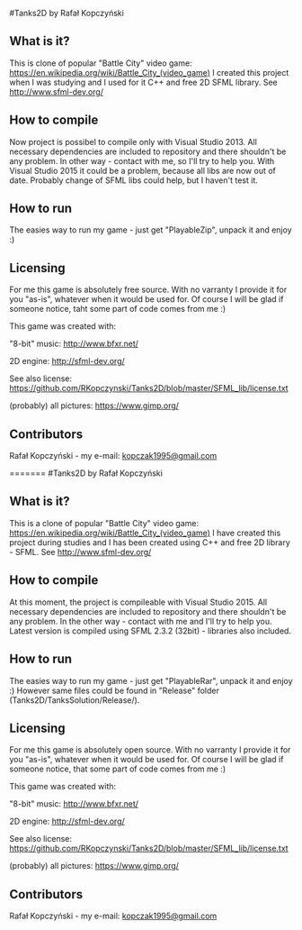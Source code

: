 #Tanks2D by Rafał Kopczyński

What is it?
-------------------------------------------

This is clone of popular "Battle City" video game:
https://en.wikipedia.org/wiki/Battle_City_(video_game) 
I created this project when I was studying and I used for it C++ and
free 2D SFML library. See http://www.sfml-dev.org/

How to compile
--------------

Now project is possibel to compile only with Visual Studio 2013. All necessary dependencies are
included to repository and there shouldn't be any problem. In other way - contact with me, so I'll
try to help you.
With Visual Studio 2015 it could be a problem, because all libs are now out of date.
Probably change of SFML libs could help, but I haven't test it.

How to run
------------

The easies way to run my game - just get "PlayableZip", unpack it and enjoy :)

Licensing
---------

For me this game is absolutely free source.
With no varranty I provide it for you "as-is", whatever when it would be used for.
Of course I will be glad if someone notice, taht some part of code comes from me :)

This game was created with:

"8-bit" music: http://www.bfxr.net/

2D engine: http://sfml-dev.org/

See also license: https://github.com/RKopczynski/Tanks2D/blob/master/SFML_lib/license.txt

(probably) all pictures: https://www.gimp.org/

Contributors
------------

Rafał Kopczyński - my e-mail: kopczak1995@gmail.com

=======
#Tanks2D by Rafał Kopczyński

What is it?
-------------------------------------------

This is a clone of popular "Battle City" video game:
https://en.wikipedia.org/wiki/Battle_City_(video_game) 
I have created this project during studies and I has been created using C++ and
free 2D library - SFML. See http://www.sfml-dev.org/

How to compile
--------------

At this moment, the project is compileable with Visual Studio 2015. All necessary dependencies are
included to repository and there shouldn't be any problem. In the other way - contact with me and I'll
try to help you.
Latest version is compiled using SFML 2.3.2 (32bit) - libraries also included.

How to run
------------
The easies way to run my game - just get "PlayableRar", unpack it and enjoy :)
However same files could be found in "Release" folder (Tanks2D/TanksSolution/Release/).

Licensing
---------

For me this game is absolutely open source.
With no varranty I provide it for you "as-is", whatever when it would be used for.
Of course I will be glad if someone notice, that some part of code comes from me :)

This game was created with:

"8-bit" music: http://www.bfxr.net/

2D engine: http://sfml-dev.org/

See also license: https://github.com/RKopczynski/Tanks2D/blob/master/SFML_lib/license.txt

(probably) all pictures: https://www.gimp.org/

Contributors
------------

Rafał Kopczyński - my e-mail: kopczak1995@gmail.com